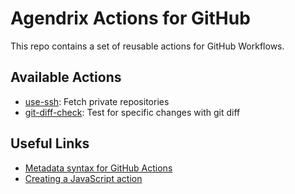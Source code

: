 # Agendrix Actions for GitHub

This repo contains a set of reusable actions for GitHub Workflows.

## Available Actions

- [use-ssh](./use-ssh/README.md): Fetch private repositories
- [git-diff-check](./git-diff-check/README.md): Test for specific changes with git diff

## Useful Links

- [Metadata syntax for GitHub Actions](https://help.github.com/en/actions/creating-actions/metadata-syntax-for-github-actions)
- [Creating a JavaScript action](https://help.github.com/en/actions/creating-actions/creating-a-javascript-action#commit-tag-and-push-your-action-to-github)
